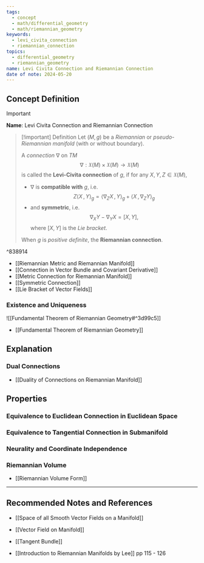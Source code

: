 ```yaml
---
tags:
  - concept
  - math/differential_geometry
  - math/riemannian_geometry
keywords:
  - levi_civita_connection
  - riemannian_connection
topics:
  - differential_geometry
  - riemannian_geometry
name: Levi Civita Connection and Riemannian Connection
date of note: 2024-05-20
---
```


## Concept Definition

>[!important]
>**Name**: Levi Civita Connection and Riemannian Connection

>[!important] Definition
>Let $(M, g)$ be a *Riemannian* or *pseudo-Riemannian manifold* (with or without boundary). 
>
>A *connection* $\nabla$ on $TM$ $$\nabla: \mathfrak{X}(M) \times \mathfrak{X}(M) \to \mathfrak{X}(M)$$ is called the **Levi-Civita connection** of $g$, if for any $X, Y, Z\in \mathfrak{X}(M)$, 
>- $\nabla$ is **compatible with** $g$, i.e. $$Z\left\langle  X\,,\, Y   \right\rangle_{g} = \left\langle \nabla_{Z}X\,,\, Y \right\rangle_{g} + \left\langle  X\,,\,  \nabla_{Z}Y \right\rangle_{g}$$
>- and **symmetric**, i.e. $$\nabla_{X}Y - \nabla_{Y}X  = [X, Y],$$ where $[X,Y]$ is the *Lie bracket*.
>  
>When $g$ is *positive definite*, the **Riemannian connection**.

^838914

- [[Riemannian Metric and Riemannian Manifold]]
- [[Connection in Vector Bundle and Covariant Derivative]]
- [[Metric Connection for Riemannian Manifold]]
- [[Symmetric Connection]]
- [[Lie Bracket of Vector Fields]]

### Existence and Uniqueness
 ![[Fundamental Theorem of Riemannian Geometry#^3d99c5]]
 
- [[Fundamental Theorem of Riemannian Geometry]]


## Explanation


### Dual Connections

- [[Duality of Connections on Riemannian Manifold]]

## Properties

### Equivalence to Euclidean Connection in Euclidean Space


### Equivalence to Tangential Connection in Submanifold


### Neurality and Coordinate Independence


### Riemannian Volume

- [[Riemannian Volume Form]]






-----------
##  Recommended Notes and References


- [[Space of all Smooth Vector Fields on a Manifold]]
- [[Vector Field on Manifold]]
- [[Tangent Bundle]]



- [[Introduction to Riemannian Manifolds by Lee]] pp 115 - 126